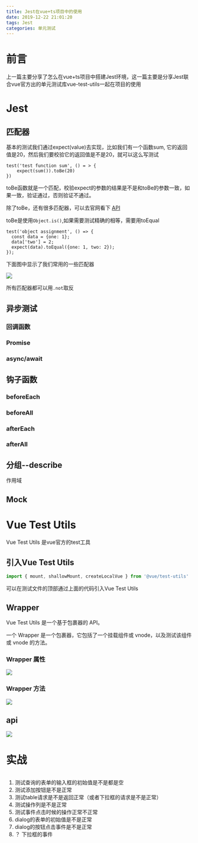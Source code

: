 ```yaml
---
title: Jest在vue+ts项目中的使用
date: 2019-12-22 21:01:20
tags: Jest
categories: 单元测试
---
```


# 前言

上一篇主要分享了怎么在vue+ts项目中搭建Jest环境，这一篇主要是分享Jest联合vue官方出的单元测试库vue-test-utils一起在项目的使用

# Jest

##  匹配器

基本的测试我们通过expect(value)去实现，比如我们有一个函数sum, 它的返回值是20，然后我们要校验它的返回值是不是20，就可以这么写测试

```
test('test function sum', () = > {
    expect(sum()).toBe(20)
})
```

toBe函数就是一个匹配，校验expect的参数的结果是不是和toBe的参数一致，如果一致，验证通过，否则验证不通过。

除了toBe，还有很多匹配器，可以去官网看下 [API](https://jestjs.io/docs/zh-Hans/using-matchers)


toBe是使用`Object.is()`,如果需要测试精确的相等，需要用toEqual

```
test('object assignment', () => {
  const data = {one: 1};
  data['two'] = 2;
  expect(data).toEqual({one: 1, two: 2});
});
```

下面图中显示了我们常用的一些匹配器

![](Jest在vue+ts项目中的应用/匹配器.png)


所有匹配器都可以用`.not`取反

## 异步测试

### 回调函数

### Promise

### async/await


## 钩子函数


### beforeEach


### beforeAll


### afterEach


### afterAll



## 分组--describe

作用域

## Mock

# Vue Test Utils 

Vue Test Utils  是vue官方的test工具

## 引入Vue Test Utils


```test.spec.ts
import { mount, shallowMount, createLocalVue } from '@vue/test-utils'
```

可以在测试文件的顶部通过上面的代码引入Vue Test Utils 

## Wrapper

Vue Test Utils 是一个基于包裹器的 API。

一个 Wrapper 是一个包裹器，它包括了一个挂载组件或 vnode，以及测试该组件或 vnode 的方法。

### Wrapper 属性

![](Jest在vue+ts项目中的使用/属性.png)

### Wrapper 方法

![](Jest在vue+ts项目中的使用/方法.png)

## api

![](Jest在vue+ts项目中的使用/api.png)


# 实战

```dept.vue

```

1. 测试查询的表单的输入框的初始值是不是都是空
2. 测试添加按钮是不是正常
3. 测试table请求是不是返回正常（或者下拉框的请求是不是正常）
4. 测试操作列是不是正常
5. 测试事件点击时候的操作正常不正常
6. dialog的表单的初始值是不是正常
7. dialog的按钮点击事件是不是正常
8. ？ 下拉框的事件



